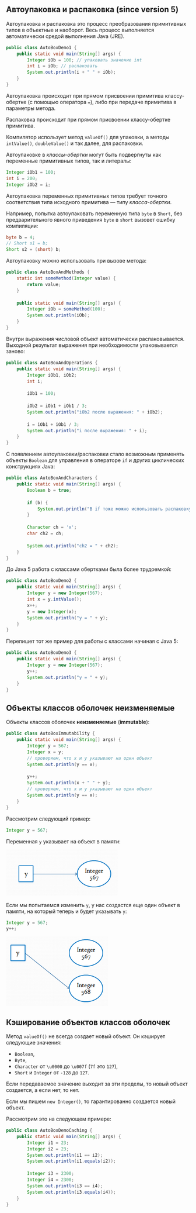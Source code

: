 ## Aвтоупаковка и распаковка (since version 5)
Автоупаковка и распаковка это процесс преобразования примитивных типов в объектные и наоборот. Весь процесс выполняется автоматически средой выполнения Java (JRE). 

```java
public class AutoBoxDemo1 {
    public static void main(String[] args) {
        Integer iOb = 100; // упаковать значение int
        int i = iOb; // распаковать
        System.out.println(i + " " + iOb);
    }
}
```

Автоупаковка происходит при прямом присвоении примитива классу-обертке (с помощью оператора `=`), либо при передаче примитива в параметры метода.

Распаковка происходит при прямом присвоении классу-обертке примитива.

Компилятор использует метод `valueOf()` для упаковки, а методы `intValue()`, `doubleValue()` и так далее, для распаковки.

Автоупаковке в *классы-обертки* могут быть подвергнуты как переменные примитивных типов, так и литералы:

```java
Integer iOb1 = 100;
int i = 200;
Integer iOb2 = i;
```
Автоупаковка переменных примитивных типов требует точного соответствия типа исходного примитива — типу *класса-обертки*.

Например, попытка автоупаковать переменную типа `byte` в `Short`, без предварительного явного приведения `byte` в `short` вызовет ошибку компиляции:

```java
byte b = 4;
// Short s1 = b;
Short s2 = (short) b;
```

Автоупаковку можно использовать при вызове метода:

```java
public class AutoBoxAndMethods {
    static int someMethod(Integer value) {
        return value;
    }

    public static void main(String[] args) {
        Integer iOb = someMethod(100);
        System.out.println(iOb);
    }
}
```

Внутри выражения числовой объект автоматически распаковывается. Выходной результат выражения при необходимости упаковывается заново:

```java
public class AutoBoxAndOperations {
    public static void main(String[] args) {
        Integer iOb1, iOb2;
        int i;

        iOb1 = 100;

        iOb2 = iOb1 + iOb1 / 3;
        System.out.println("iOb2 после выражения: " + iOb2);

        i = iOb1 + iOb1 / 3;
        System.out.println("i после выражения: " + i);
    }
}
```

C появлением автоупаковки/распаковки стало возможным применять объекты `Boolean` для управления в операторе `if` и других циклических конструкциях Java:

```java
public class AutoBoxAndCharacters {
    public static void main(String[] args) {
        Boolean b = true;

        if (b) {
            System.out.println("В if тоже можно использовать распаковку.");
        }

        Character ch = 'x';
        char ch2 = ch;

        System.out.println("ch2 = " + ch2);
    }
}
```

До Java 5 работа с классами обертками была более трудоемкой:

```java
public class AutoBoxDemo2 {
    public static void main(String[] args) {
        Integer y = new Integer(567);
        int x = y.intValue();
        x++;
        y = new Integer(x);
        System.out.println("y = " + y);
    }
}
```

Перепишет тот же пример для работы с классами начиная с Java 5:

```java
public class AutoBoxDemo3 {
    public static void main(String[] args) {
        Integer y = new Integer(567);
        y++;
        System.out.println("y = " + y);
    }
}
```


## Объекты классов оболочек неизменяемые
Объекты классов оболочек **неизменяемые** (**immutable**):

```java
public class AutoBoxImmutability {
    public static void main(String[] args) {
        Integer y = 567;
        Integer x = y;
        // проверяем, что x и y указывают на один объект
        System.out.println(y == x);

        y++;
        System.out.println(x + " " + y);
        // проверяем, что x и y указывают на один объект
        System.out.println(y == x);
    }
}
```
Рассмотрим следующий пример:

```java
Integer y = 567;
```

Переменная `y` указывает на объект в памяти:

![Объекты классов оболочек неизменяемы](res/img/wrapper-immutable1.png)

Если мы попытаемся изменить `y`, у нас создастся еще один объект в памяти, на который теперь и будет указывать `y`:

```java
Integer y = 567;
y++;
```

![Объекты классов оболочек неизменяемы](res/img/wrapper-immutable2.png)


## Кэширование объектов классов оболочек
Метод `valueOf()` не всегда создает новый объект. Он кэширует следующие значения:
- `Boolean`, 
- `Byte`,
- `Character` от `\u0000` до `\u007f` (`7f` это `127`),
- `Short` и `Integer` от `-128` до `127`.

Если передаваемое значение выходит за эти пределы, то новый объект создается, а если нет, то нет.

Если мы пишем `new Integer()`, то гарантированно создается новый объект.

Рассмотрим это на следующем примере:

```java
public class AutoBoxDemoCaching {
    public static void main(String[] args) {
        Integer i1 = 23;
        Integer i2 = 23;
        System.out.println(i1 == i2);
        System.out.println(i1.equals(i2));

        Integer i3 = 2300;
        Integer i4 = 2300;
        System.out.println(i3 == i4);
        System.out.println(i3.equals(i4));
    }
}
```